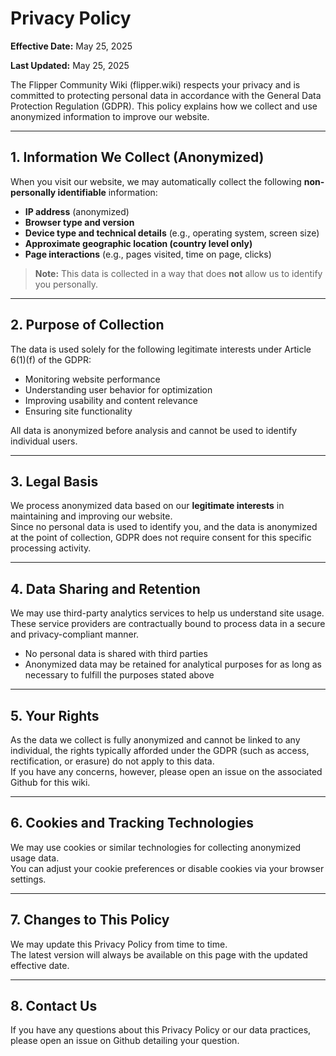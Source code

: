 # Privacy Policy

**Effective Date:** May 25, 2025

**Last Updated:** May 25, 2025

The Flipper Community Wiki (flipper.wiki) respects your privacy and is committed to protecting personal data in accordance with the General Data Protection Regulation (GDPR). This policy explains how we collect and use anonymized information to improve our website.

---

## 1. Information We Collect (Anonymized)

When you visit our website, we may automatically collect the following **non-personally identifiable** information:

- **IP address** (anonymized)  
- **Browser type and version**  
- **Device type and technical details** (e.g., operating system, screen size)  
- **Approximate geographic location (country level only)**  
- **Page interactions** (e.g., pages visited, time on page, clicks)

> **Note:** This data is collected in a way that does **not** allow us to identify you personally.

---

## 2. Purpose of Collection

The data is used solely for the following legitimate interests under Article 6(1)(f) of the GDPR:

- Monitoring website performance  
- Understanding user behavior for optimization  
- Improving usability and content relevance  
- Ensuring site functionality

All data is anonymized before analysis and cannot be used to identify individual users.

---

## 3. Legal Basis

We process anonymized data based on our **legitimate interests** in maintaining and improving our website.  
Since no personal data is used to identify you, and the data is anonymized at the point of collection, GDPR does not require consent for this specific processing activity.

---

## 4. Data Sharing and Retention

We may use third-party analytics services to help us understand site usage. These service providers are contractually bound to process data in a secure and privacy-compliant manner.

- No personal data is shared with third parties  
- Anonymized data may be retained for analytical purposes for as long as necessary to fulfill the purposes stated above

---

## 5. Your Rights

As the data we collect is fully anonymized and cannot be linked to any individual, the rights typically afforded under the GDPR (such as access, rectification, or erasure) do not apply to this data.  
If you have any concerns, however, please open an issue on the associated Github for this wiki. 

---

## 6. Cookies and Tracking Technologies

We may use cookies or similar technologies for collecting anonymized usage data.  
You can adjust your cookie preferences or disable cookies via your browser settings.

---

## 7. Changes to This Policy

We may update this Privacy Policy from time to time.  
The latest version will always be available on this page with the updated effective date.

---

## 8. Contact Us

If you have any questions about this Privacy Policy or our data practices, please open an issue on Github detailing your question. 